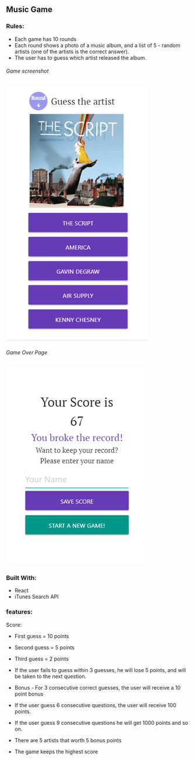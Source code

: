 
## Music Game 

### Rules:
- Each game has 10 rounds
- Each round shows a photo of a music album, and a list of 5 - random artists (one of the artists is the correct answer).
- The user has to guess which artist released the album.

###### Game screenshot
![alt text](/images/Main.png "Guess the artist")
###### Game Over Page
![alt text](/images/end.png "Game Over")


### Built With:
- React
- iTunes Search API

### features:

Score:

- First guess = 10 points
- Second guess = 5 points
- Third guess = 2 points
- If the user fails to guess within 3 guesses, he will lose 5 points, and will be taken to the next question.
- Bonus - For 3 consecutive correct guesses, the user will receive a 10 point bonus

- If the user guess 6 consecutive questions,
the user will receive 100 points. 
- If the user guess 9 consecutive questions he will get 1000 points and so on.

- There are 5 artists that worth 5 bonus points

- The game keeps the highest score

